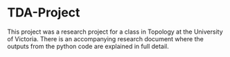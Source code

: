 # TDA-Project

This project was a research project for a class in Topology at the University of Victoria. There is an accompanying research document where the outputs from the python code are explained in full detail.
